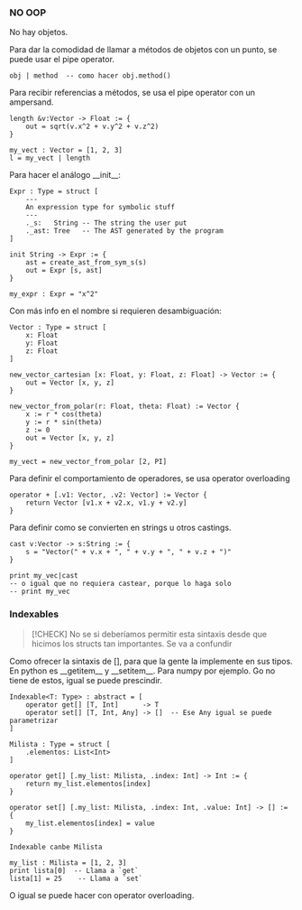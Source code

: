 ### NO OOP

No hay objetos.

Para dar la comodidad de llamar a métodos de objetos con un punto, se puede usar el pipe operator.

```
obj | method  -- como hacer obj.method()
```

Para recibir referencias a métodos, se usa el pipe operator con un ampersand.

```
length &v:Vector -> Float := {
    out = sqrt(v.x^2 + v.y^2 + v.z^2)
}

my_vect : Vector = [1, 2, 3]
l = my_vect | length
```


Para hacer el análogo \_\_init\_\_:

```
Expr : Type = struct [
    ---
    An expression type for symbolic stuff
    ---
    ._s:   String -- The string the user put
    ._ast: Tree   -- The AST generated by the program
]

init String -> Expr := {
    ast = create_ast_from_sym_s(s)
    out = Expr [s, ast]
}

my_expr : Expr = "x^2"
```

Con más info en el nombre si requieren desambiguación:

```
Vector : Type = struct [
    x: Float
    y: Float
    z: Float
]

new_vector_cartesian [x: Float, y: Float, z: Float] -> Vector := {
    out = Vector [x, y, z]
}

new_vector_from_polar(r: Float, theta: Float) := Vector {
    x := r * cos(theta)
    y := r * sin(theta)
    z := 0
    out = Vector [x, y, z]
}

my_vect = new_vector_from_polar [2, PI]
```

Para definir el comportamiento de operadores, se usa operator overloading

```plaintext
operator + [.v1: Vector, .v2: Vector] := Vector {
    return Vector [v1.x + v2.x, v1.y + v2.y]
}
```


Para definir como se convierten en strings u otros castings.

```
cast v:Vector -> s:String := {
    s = "Vector(" + v.x + ", " + v.y + ", " + v.z + ")"
}

print my_vec|cast
-- o igual que no requiera castear, porque lo haga solo
-- print my_vec
```


### Indexables

> [!CHECK] No se si deberíamos permitir esta sintaxis desde que hicimos los structs tan importantes.
> Se va a confundir

Como ofrecer la sintaxis de \[\], para que la gente la implemente en sus tipos.
En python es \_\_getitem\_\_ y \_\_setitem\_\_. Para numpy por ejemplo.
Go no tiene de estos, igual se puede prescindir.

```
Indexable<T: Type> : abstract = [
    operator get[] [T, Int]      -> T
    operator set[] [T, Int, Any] -> []  -- Ese Any igual se puede parametrizar
]
```


```
Milista : Type = struct [
    .elementos: List<Int>
]

operator get[] [.my_list: Milista, .index: Int] -> Int := {
    return my_list.elementos[index]
}

operator set[] [.my_list: Milista, .index: Int, .value: Int] -> [] := {
    my_list.elementos[index] = value
}

Indexable canbe Milista
```

```
my_list : Milista = [1, 2, 3]
print lista[0]  -- Llama a `get`
lista[1] = 25    -- Llama a `set`
```

O igual se puede hacer con operator overloading.

